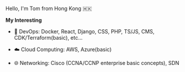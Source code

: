 Hello, I'm Tom from Hong Kong 🇭🇰

**My Interesting**

- 🔧 DevOps: Docker, React, Django, CSS, PHP, TS/JS, CMS, CDK/Terraform(basic), etc...

- ☁️ Cloud Computing: AWS, Azure(basic)

- 🌐 Networking: Cisco (CCNA/CCNP enterprise basic concepts), SDN
